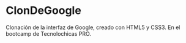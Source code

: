 # ClonDeGoogle
Clonación de la interfaz de Google, creado con HTML5 y CSS3. En el bootcamp de Tecnolochicas PRO.
